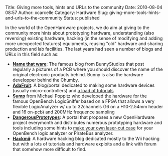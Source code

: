 Title: Giving more tools, hints and URLs to the community
Date: 2010-08-04 08:57
Author: xcarcelle
Category: Hardware
Slug: giving-more-tools-hints-and-urls-to-the-community
Status: published

In the world of the OpenHardware projects, we do aim at giving to the
community more hints about prototyping hardware, understanding (also
reversing) existing hardware, hacking (in the sense of modifying and
adding more unexpected features) equipments, reusing "old" hardware and
sharing production and lab facilities. The last years had seen a number
of blogs and URLs in this field such as:

-   **[Name that ware](http://www.bunniestudios.com/blog/)**: The famous
    blog from BunnyStudios that post regularly a pictures of a PCB where
    you should discover the name of the original electronic
    products behind. Bunny is also the hardware developper behind
    the Chumby.
-   **[AdaFruit](http://www.adafruit.com/)**: A blog/portal dedicated to
    making some hardware devices (usually micro-controllers) and [a load
    of tutorials](http://www.adafruit.com/index.php?main_page=tutorials)
-   **[Sump](http://www.sump.org/projects/)** from Michael Poppitz who
    developed the hardware for the famous OpenBench LogicSniffer based
    on a FPGA that allows a very flexible LogicAnalyzer w/ up to
    32channels (16 on a H10-2.54mm header and 16 on-pcb) and 200MHz
    frequence sampling
-   **[DangerousPrototypes](http://dangerousprototypes.com/)**: A portal
    that proposes a new OpenHardware project everymonth and distributes
    numerous prototyping hardware and tools including some hints to
    [make your own laser-cut case](http://thinkl33t.co.uk/?p=316) for
    your OpenBench logic analyzer or PirateBus analyzer.
-   **[Hackmii](http://hackmii.com/)**: A hardware hacking blog
    dedicated mostly to the Wii hacking but with a lots of tutorials and
    hardware exploits and a link with forum that somehow more difficult
    to find.

</p>

